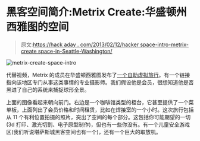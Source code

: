 # 黑客空间简介:Metrix Create:华盛顿州西雅图的空间

> 原文:[https://hack aday . com/2013/02/12/hacker space-intro-metrix-create space-in-Seattle-Washington/](https://hackaday.com/2013/02/12/hackerspace-intro-metrix-createspace-in-seattle-washington/)

![metrix-create-space-intro](../Images/1782112db7203fa3e8036d53bdb710ae.png)

代替视频，Metrix 的成员在华盛顿西雅图发布了[一个自助虚拟旅行](http://www.bohonus.com/hosted/metrix/)。有一个链接指向该地区专门从事这类事情的专业摄影师。我们假设他是会员，很想知道他是否黑进了自己的系统来捕捉球形全景。

上面的图像看起来朝向前门。右边是一个咖啡馆类型的柜台，它甚至提供了一个菜单板，上面列出了会员价格和时间租赁，比如在焊接室的一个小时。这次旅行包括从 11 个有利位置拍摄的照片，突出了空间的每个部分。这包括你可能期望的一切(3d 打印、激光切割、电子原型制作)，但也有一些你没有。有一个儿童安全游戏区(我们听说堪萨斯城黑客空间也有一个)，还有一个巨大的取放机。